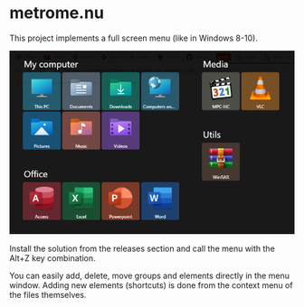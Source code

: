 # metrome.nu

This project implements a full screen menu (like in Windows 8-10).

![screenshot.png](screenshot.png)

Install the solution from the releases section and call the menu with the Alt+Z key combination.

You can easily add, delete, move groups and elements directly in the menu window. Adding new elements (shortcuts) is done from the context menu of the files themselves.
